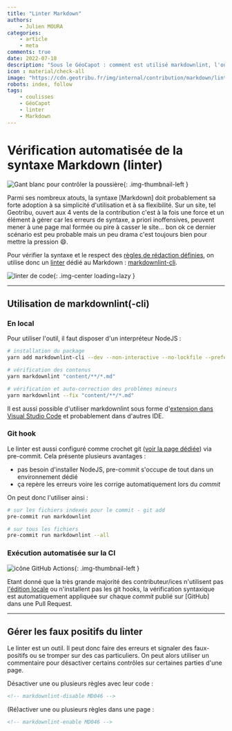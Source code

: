 ```yaml
---
title: "Linter Markdown"
authors:
    - Julien MOURA
categories:
    - article
    - meta
comments: true
date: 2022-07-18
description: "Sous le GéoCapot : comment est utilisé markdownlint, l'outil de vérification de la syntaxe Markdown (linter) sur Geotribu."
icon : material/check-all
image: "https://cdn.geotribu.fr/img/internal/contribution/markdown/linter_code.webp"
robots: index, follow
tags:
    - coulisses
    - GéoCapot
    - linter
    - Markdown
---
```


# Vérification automatisée de la syntaxe Markdown (linter)

![Gant blanc pour contrôler la poussière](https://cdn.geotribu.fr/img/internal/contribution/markdown/gant_blanc_poussiere.webp "Gant blanc pour contrôler la poussière"){: .img-thumbnail-left }

Parmi ses nombreux atouts, la syntaxe [Markdown] doit probablement sa forte adoption à sa simplicité d'utilisation et à sa flexibilité. Sur un site, tel Geotribu, ouvert aux 4 vents de la contribution c'est à la fois une force et un élément à gérer car les erreurs de syntaxe, a priori inoffensives, peuvent mener à une page mal formée ou pire à casser le site... bon ok ce dernier scénario est peu probable mais un peu drama c'est toujours bien pour mettre la pression :smile:.

Pour vérifier la syntaxe et le respect des [règles de rédaction définies](../guides/markdown_quality.md#regles), on utilise donc un [linter](https://fr.wikipedia.org/wiki/Wikip%C3%A9dia:Linter) dédié au Markdown : [markdownlint-cli](https://github.com/igorshubovych/markdownlint-cli).

![linter de code](https://cdn.geotribu.fr/img/internal/contribution/markdown/linter_code.webp "Un linter est littéralement un rouleau à poussière"){: .img-center loading=lazy }  

----

## Utilisation de markdownlint(-cli)

### En local

Pour utiliser l'outil, il faut disposer d'un interpréteur NodeJS :

```sh
# installation du package
yarn add markdownlint-cli --dev --non-interactive --no-lockfile --prefer-offline

# vérification des contenus
yarn markdownlint "content/**/*.md"

# vérification et auto-correction des problèmes mineurs
yarn markdownlint --fix "content/**/*.md"
```

Il est aussi possible d'utiliser markdownlint sous forme d'[extension dans Visual Studio Code](https://marketplace.visualstudio.com/items?itemName=DavidAnson.vscode-markdownlint) et probablement dans d'autres IDE.

### Git hook

Le linter est aussi configuré comme crochet git ([voir la page dédiée](git_hooks_precommit.md)) via pre-commit. Cela présente plusieurs avantages :

- pas besoin d'installer NodeJS, pre-commit s'occupe de tout dans un environnement dédié
- ça repère les erreurs voire les corrige automatiquement lors du _commit_

On peut donc l'utiliser ainsi :

```sh
# sur les fichiers indexés pour le commit - git add
pre-commit run markdownlint

# sur tous les fichiers
pre-commit run markdownlint --all
```

### Exécution automatisée sur la CI

![icône GitHub Actions](https://cdn.geotribu.fr/img/logos-icones/divers/github_actions.png "GitHub Actions"){: .img-thumbnail-left }

Etant donné que la très grande majorité des contributeur/ices n'utilisent pas [l'édition locale](../edit/local_edition_setup.md) ou n'installent pas les git hooks, la vérification syntaxique est automatiquement appliquée sur chaque _commit_ publié sur [GitHub] dans une Pull Request.

----

## Gérer les faux positifs du linter

Le linter est un outil. Il peut donc faire des erreurs et signaler des faux-positifs ou se tromper sur des cas particuliers. On peut alors utiliser un commentaire pour désactiver certains contrôles sur certaines parties d'une page.

Désactiver une ou plusieurs règles avec leur code :

```markdown
<!-- markdownlint-disable MD046 -->
```

(Ré)activer une ou plusieurs règles dans une page :

```markdown
<!-- markdownlint-enable MD046 -->
```
